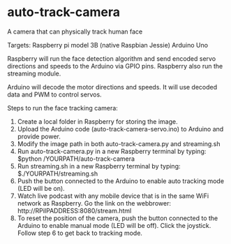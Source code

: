 # auto-track-camera
A camera that can physically track human face

Targets:
Raspberry pi model 3B (native Raspbian Jessie)
Arduino Uno

Raspberry will run the face detection algorithm and send encoded servo directions and speeds to 
the Arduino via GPIO pins. Raspberry also run the streaming module.

Arduino will decode the motor directions and speeds. It will use decoded data and PWM to control servos.

Steps to run the face tracking camera:
1. Create a local folder in Raspberry for storing the image.
2. Upload the Arduino code (auto-track-camera-servo.ino) to Arduino and provide power.
3. Modify the image path in both auto-track-camera.py and streaming.sh
4. Run auto-track-camera.py in a new Raspberry terminal by typing:
	$python /YOURPATH/auto-track-camera
5. Run streaming.sh in a new Raspberry terminal by typing:
	$./YOURPATH/streaming.sh
6. Push the button connected to the Arduino to enable auto tracking mode (LED will be on).
7. Watch live podcast with any mobile device that is in the same WiFi network as Raspberry.
   Go the link on the webbrower: http://RPiIPADDRESS:8080/stream.html
8. To reset the position of the camera, push the button connected to the Arduino to enable manual mode (LED will be off).
   Click the joystick. Follow step 6 to get back to tracking mode.
